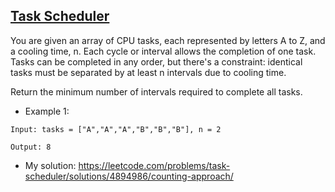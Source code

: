 ## [Task Scheduler](https://leetcode.com/problems/task-scheduler/description/)

You are given an array of CPU tasks, each represented by letters A to Z, and a cooling time, n. Each cycle or interval allows the completion of one task. Tasks can be completed in any order, but there's a constraint: identical tasks must be separated by at least n intervals due to cooling time.

​Return the minimum number of intervals required to complete all tasks.



- Example 1:
```
Input: tasks = ["A","A","A","B","B","B"], n = 2

Output: 8
```
- My solution: https://leetcode.com/problems/task-scheduler/solutions/4894986/counting-approach/
